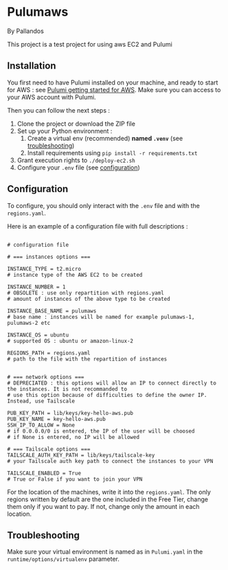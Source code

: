 # Pulumaws

By Pallandos

This project is a test project for using aws EC2 and Pulumi

## Installation

You first need to have Pulumi installed on your machine, and ready to start for AWS : see [Pulumi getting started for AWS](https://www.pulumi.com/docs/iac/get-started/aws/). Make sure you can access to your AWS account with Pulumi.

Then you can follow the next steps :

1. Clone the project or download the ZIP file
2. Set up your Python environment :
   1. Create a virtual env (recommended) **named `.venv`** (see [troubleshooting](#troubleshooting))
   2. Install requirements using `pip install -r requirements.txt`
3. Grant execution rights to `./deploy-ec2.sh`
4. Configure your `.env` file (see [configuration](#configuration))


## Configuration

To configure, you should only interact with the `.env` file and with the `regions.yaml`. 

Here is an example of a configuration file with full descriptions : 

```.env

# configuration file

# === instances options ===

INSTANCE_TYPE = t2.micro
# instance type of the AWS EC2 to be created

INSTANCE_NUMBER = 1
# OBSOLETE : use only repartition with regions.yaml
# amount of instances of the above type to be created

INSTANCE_BASE_NAME = pulumaws
# base name : instances will be named for example pulumaws-1, pulumaws-2 etc

INSTANCE_OS = ubuntu 
# supported OS : ubuntu or amazon-linux-2

REGIONS_PATH = regions.yaml
# path to the file with the repartition of instances


# === network options ===
# DEPRECIATED : this options will allow an IP to connect directly to the instances. It is not recommanded to 
# use this option because of difficulties to define the owner IP. Instead, use Tailscale 

PUB_KEY_PATH = lib/keys/key-hello-aws.pub
PUB_KEY_NAME = key-hello-aws.pub
SSH_IP_TO_ALLOW = None
# if 0.0.0.0/0 is entered, the IP of the user will be choosed 
# if None is entered, no IP will be allowed

# === Tailscale options ===
TAILSCALE_AUTH_KEY_PATH = lib/keys/tailscale-key
# your Tailscale auth key path to connect the instances to your VPN

TAILSCALE_ENABLED = True
# True or False if you want to join your VPN

```

For the location of the machines, write it into the `regions.yaml`. The only regions written by default are the one included in the Free Tier, change them only if you want to pay. If not, change only the amount in each location. 

## Troubleshooting

Make sure your virtual environment is named as in `Pulumi.yaml` in the `runtime/options/virtualenv` parameter.